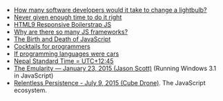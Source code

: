 * [How many software developers would it take to change a lightbulb?](http://tommorris.org/posts/8786)
* [Never given enough time to do it right](https://twitter.com/jaykreps/status/296459382718349314)
* [HTML9 Responsive Boilerstrap JS](http://html9responsiveboilerstrapjs.com)
* [Why are there so many JS frameworks?](http://www.reddit.com/r/programming/comments/1wl5f3/you_might_not_need_jquery/cf36d8k?context=1)
* [The Birth and Death of JavaScript](https://www.destroyallsoftware.com/talks/the-birth-and-death-of-javascript)
* [Cocktails for programmers](https://github.com/the-teacher/cocktails_for_programmers/blob/master/cocktails_for_programers.md)
* [If programming languages were cars](http://users.cms.caltech.edu/~mvanier/hacking/rants/cars.html)
* [Nepal Standard Time = UTC+12:45](https://en.wikipedia.org/wiki/Nepal_Standard_Time)
* [The Emularity — January 23, 2015 (Jason Scott)](http://ascii.textfiles.com/archives/4546) (Running Windows 3.1 in JavaScript)
* [Relentless Persistence - July 9, 2015 (Cube Drone)](http://cube-drone.com/comics/c/relentless-persistence). The JavaScript ecosystem.
